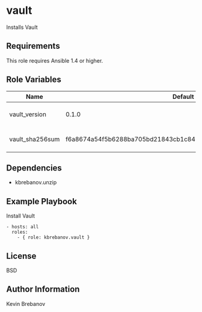 vault
=====

Installs Vault

Requirements
------------

This role requires Ansible 1.4 or higher.

Role Variables
--------------

| Name             | Default                                                          | Description                  |
|------------------|------------------------------------------------------------------|------------------------------|
| vault_version    | 0.1.0                                                            | Version of Vault to install  |
| vault_sha256sum  | f6a8674a54f5b6288ba705bd21843cb1c848107e9ff6e7c17b4cc82cdb46789a | SHA 256 checksum of package  |

Dependencies
------------

- kbrebanov.unzip

Example Playbook
----------------

Install Vault
```
- hosts: all
  roles:
    - { role: kbrebanov.vault }
```

License
-------

BSD

Author Information
------------------

Kevin Brebanov
